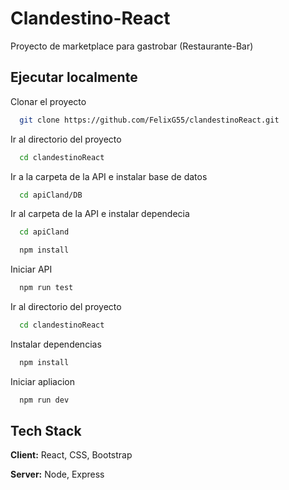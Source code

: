 
# Clandestino-React

Proyecto de marketplace para gastrobar (Restaurante-Bar)


## Ejecutar localmente

Clonar el proyecto

```bash
  git clone https://github.com/FelixG55/clandestinoReact.git
```
Ir al directorio del proyecto

```bash
  cd clandestinoReact
```
Ir a la carpeta de la API e instalar base de datos

```bash
  cd apiCland/DB
```
Ir al carpeta de la API e instalar dependecia 

```bash
  cd apiCland
```
```bash
  npm install
```
Iniciar API

```bash
  npm run test
```

Ir al directorio del proyecto

```bash
  cd clandestinoReact
```

Instalar dependencias 

```bash
  npm install
```

Iniciar apliacion

```bash
  npm run dev
```


## Tech Stack

**Client:** React, CSS, Bootstrap

**Server:** Node, Express

